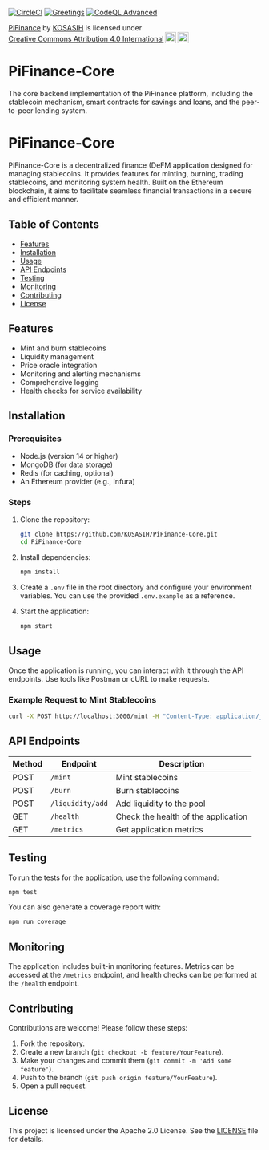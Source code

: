[![CircleCI](https://dl.circleci.com/status-badge/img/gh/KOSASIH/PiFinance-Core/tree/main.svg?style=svg)](https://dl.circleci.com/status-badge/redirect/gh/KOSASIH/PiFinance-Core/tree/main)
[![Greetings](https://github.com/KOSASIH/PiFinance-Core/actions/workflows/greetings.yml/badge.svg)](https://github.com/KOSASIH/PiFinance-Core/actions/workflows/greetings.yml)
[![CodeQL Advanced](https://github.com/KOSASIH/PiFinance-Core/actions/workflows/codeql.yml/badge.svg)](https://github.com/KOSASIH/PiFinance-Core/actions/workflows/codeql.yml)

<p xmlns:cc="http://creativecommons.org/ns#" xmlns:dct="http://purl.org/dc/terms/"><a property="dct:title" rel="cc:attributionURL" href="https://github.com/KOSASIH/PiFinance-Core">PiFinance</a> by <a rel="cc:attributionURL dct:creator" property="cc:attributionName" href="https://www.linkedin.com/in/kosasih-81b46b5a">KOSASIH</a> is licensed under <a href="https://creativecommons.org/licenses/by/4.0/?ref=chooser-v1" target="_blank" rel="license noopener noreferrer" style="display:inline-block;">Creative Commons Attribution 4.0 International<img style="height:22px!important;margin-left:3px;vertical-align:text-bottom;" src="https://mirrors.creativecommons.org/presskit/icons/cc.svg?ref=chooser-v1" alt=""><img style="height:22px!important;margin-left:3px;vertical-align:text-bottom;" src="https://mirrors.creativecommons.org/presskit/icons/by.svg?ref=chooser-v1" alt=""></a></p>

# PiFinance-Core
The core backend implementation of the PiFinance platform, including the stablecoin mechanism, smart contracts for savings and loans, and the peer-to-peer lending system.

# PiFinance-Core

PiFinance-Core is a decentralized finance (DeFM application designed for managing stablecoins. It provides features for minting, burning, trading stablecoins, and monitoring system health. Built on the Ethereum blockchain, it aims to facilitate seamless financial transactions in a secure and efficient manner.

## Table of Contents

- [Features](#features)
- [Installation](#installation)
- [Usage](#usage)
- [API Endpoints](#api-endpoints)
- [Testing](#testing)
- [Monitoring](#monitoring)
- [Contributing](#contributing)
- [License](#license)

## Features

- Mint and burn stablecoins
- Liquidity management
- Price oracle integration
- Monitoring and alerting mechanisms
- Comprehensive logging
- Health checks for service availability

## Installation

### Prerequisites

- Node.js (version 14 or higher)
- MongoDB (for data storage)
- Redis (for caching, optional)
- An Ethereum provider (e.g., Infura)

### Steps

1. Clone the repository:
   ```bash
   git clone https://github.com/KOSASIH/PiFinance-Core.git
   cd PiFinance-Core
   ```

2. Install dependencies:
   ```bash
   npm install
   ```

3. Create a `.env` file in the root directory and configure your environment variables. You can use the provided `.env.example` as a reference.

4. Start the application:
   ```bash
   npm start
   ```

## Usage

Once the application is running, you can interact with it through the API endpoints. Use tools like Postman or cURL to make requests.

### Example Request to Mint Stablecoins

```bash
curl -X POST http://localhost:3000/mint -H "Content-Type: application/json" -d '{"amount": 100}'
```

## API Endpoints

| Method | Endpoint               | Description                          |
|--------|------------------------|--------------------------------------|
| POST   | `/mint`                | Mint stablecoins                     |
| POST   | `/burn`                | Burn stablecoins                     |
| POST   | `/liquidity/add`       | Add liquidity to the pool            |
| GET    | `/health`              | Check the health of the application  |
| GET    | `/metrics`             | Get application metrics               |

## Testing

To run the tests for the application, use the following command:

```bash
npm test
```

You can also generate a coverage report with:

```bash
npm run coverage
```

## Monitoring

The application includes built-in monitoring features. Metrics can be accessed at the `/metrics` endpoint, and health checks can be performed at the `/health` endpoint.

## Contributing

Contributions are welcome! Please follow these steps:

1. Fork the repository.
2. Create a new branch (`git checkout -b feature/YourFeature`).
3. Make your changes and commit them (`git commit -m 'Add some feature'`).
4. Push to the branch (`git push origin feature/YourFeature`).
5. Open a pull request.

## License

This project is licensed under the Apache 2.0 License. See the [LICENSE](LICENSE) file for details.

